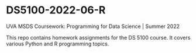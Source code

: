 # DS5100-2022-06-R
UVA MSDS Coursework: Programming for Data Science | Summer 2022

This repo contains homework assignments for the DS 5100 course. It covers various Python and R programming topics.
